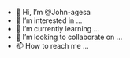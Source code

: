 - 👋 Hi, I’m @John-agesa
- 👀 I’m interested in ...
- 🌱 I’m currently learning ...
- 💞️ I’m looking to collaborate on ...
- 📫 How to reach me ...

<!---
John-agesa/John-agesa is a ✨ special ✨ repository because its `README.md` (this file) appears on your GitHub profile.
You can click the Preview link to take a look at your changes.
--->
